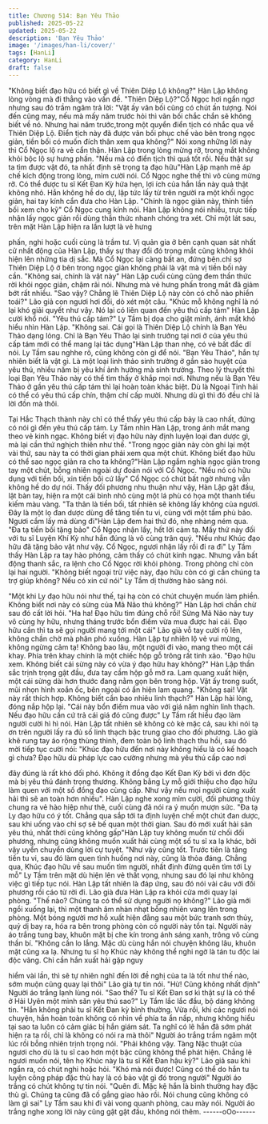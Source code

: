 ```yaml
---
title: Chương 514: Bạn Yêu Thảo
published: 2025-05-22
updated: 2025-05-22
description: 'Bạn Yêu Thảo'
image: '/images/han-li/cover/'
tags: [HanLi]
category: HanLi
draft: false
---
```


"Không biết đạo hữu có biết gì về Thiên Diệp Lộ không?" Hàn Lập
không lòng vòng mà đi thẳng vào vấn đề.
"Thiên Diệp Lộ?"Cổ Ngọc hơi ngẩn ngơ nhưng sau đó trầm ngâm
trả lời:
"Vật ấy vãn bối cũng có chút ấn tượng. Nói đến cũng may, nếu mà
mấy năm trước hỏi thì vãn bối chắc chắn sẽ không biết về nó.
Nhưng hai năm trước,trong một quyển điển tịch có nhắc qua về
Thiên Diệp Lộ. Điển tịch này đã được vãn bối phục chế vào bên
trong ngọc giản, tiền bối có muốn đích thân xem qua không?" Nói
xong những lời này thì Cổ Ngọc lộ ra vẻ cẩn thận.
Hàn Lập trong lòng mừng rỡ, trong mắt không khỏi bộc lộ sự
hưng phấn.
"Nếu mà có điển tịch thì quá tốt rồi. Nếu thật sự ta tìm được vật
đó, ta nhất định sẽ trọng tạ đạo hữu"Hàn Lập mạnh mẽ áp chế
kích động trong lòng, mỉm cười nói.
Cổ Ngọc nghe thế thì vô cùng mừng rỡ. Có thể được tu sĩ Kết
Đan Kỳ hứa hẹn, lợi ích của hắn lần này quả thật không nhỏ.
Hắn không hề do dự, lập tức lấy từ trên người ra một khối ngọc
giản, hai tay kính cẩn đưa cho Hàn Lập.
"Chính là ngọc giản này, thỉnh tiền bối xem cho kỹ" Cổ Ngọc cung
kính nói.
Hàn Lập không nói nhiều, trực tiếp nhận lấy ngọc giản rồi dùng
thần thức nhanh chóng tra xét.
Chỉ một lát sau, trên mặt Hàn Lập hiện ra lần lượt là vẻ hưng

phấn, nghi hoặc cuối cùng là trầm tư.
Vị quản gia ở bên cạnh quan sát nhất cử nhất động của Hàn Lập,
thấy sự thay đổi đó trong mắt cũng không khỏi hiện lên những tia
dị sắc.
Mà Cổ Ngọc lại càng bất an, đứng bên.chỉ sợ Thiên Diệp Lộ ở
bên trong ngọc giản không phải là vật mà vị tiền bối này cần.
"Không sai, chính là vật này" Hàn Lập cuối cùng cũng đem thần
thức rời khỏi ngọc giản, chậm rãi nói. Nhưng mà vẻ hưng phấn
trong mắt đã giảm bớt rất nhiều.
"Sao vậy? Chẳng lẽ Thiên Diệp Lộ này còn có chỗ nào phiền
toái?" Lão giả con ngươi hơi đổi, dò xét một câu.
"Khúc mỗ không nghĩ là nó lại khó giải quyết như vậy. Nó lại có
liên quan đến yêu thú cấp tám" Hàn Lập cười khổ nói.
"Yêu thú cấp tám?" Ly Tầm bị dọa cho giật mình, ánh mắt khó
hiểu nhìn Hàn Lập.
"Không sai. Cái gọi là Thiên Diệp Lộ chính là Bạn Yêu Thảo dạng
lỏng. Chỉ là Bạn Yêu Thảo lại sinh trưởng tại nơi ở của yêu thú
cấp tám mới có thể mang lại tác dụng"Hàn Lập than nhẹ, có vẻ
bất đắc dĩ nói.
Ly Tầm sau nghhe rõ, cũng không còn gì để nói.
"Bạn Yêu Thảo", hắn tự nhiên biết là vật gì. Là một loại linh thảo
sinh trưởng ở gần sào huyệt của yêu thú, nhiều năm bị yêu khí
ảnh hưởng mà sinh trưởng.
Theo lý thuyết thì loại Bạn Yêu Thảo này có thể tìm thấy ở khắp
mọi nơi. Nhưng nếu là Bạn Yêu Thảo ở gần yêu thú cấp tám thì
lại hoàn toàn khác biệt.
Dù là Ngoại Tinh hải có thể có yêu thú cấp chín, thậm chí cấp
mười. Nhưng dù gì thì đó đều chỉ là lời đồn mà thôi.

Tại Hắc Thạch thành này chỉ có thể thấy yêu thú cấp bảy là cao
nhất, đứng có nói gì đến yêu thú cấp tám.
Ly Tầm nhìn Hàn Lập, trong ánh mắt mang theo vẻ kinh ngạc.
Không biết vị đạo hữu này định luyện loại đan dược gì, mà lại cần
thứ nghịch thiên như thế.
"Trong ngọc giản này còn ghi lại một vài thứ, sau này ta có thời
gian phải xem qua một chút. Không biết đạo hữu có thể sao ngọc
giản ra cho ta không?"Hàn Lập ngắm nghía ngọc giản trong tay
một chút, bỗng nhiên ngoài dự đoán nói với Cổ Ngọc.
"Nếu nó có hữu dụng với tiền bối, xin tiền bối cứ lấy" Cổ Ngọc có
chút bất ngờ nhưng vẫn không hề do dự nói.
Thấy đối phương nhu thuận như vậy, Hàn Lập gật đầu, lật bàn
tay, hiện ra một cái bình nhỏ cùng một lá phù có họa một thanh
tiểu kiếm màu vàng.
"Ta thân là tiền bối, tất nhiên sẽ không lấy không của ngươi. Đây
là một lọ đan dược dùng để tăng tiến tu vi, cùng với một tấm phù
bảo. Ngươi cầm lấy mà dùng đi"Hàn Lập đem hai thứ đó, nhẹ
nhàng ném qua.
"Đa tạ tiền bối tặng bảo" Cổ Ngọc nhận lấy, hết lời cảm tạ.
Mấy thứ này đối với tu sĩ Luyện Khí Kỳ như hắn đúng là vô cùng
trân quý.
"Nếu như Khúc đạo hữu đã tặng bảo vật như vậy. Cổ Ngọc, ngươi
nhận lấy rồi đi ra đi" Ly Tầm thấy Hàn Lập ra tay hào phóng, cảm
thấy có chút kinh ngạc. Nhưng vẫn bất động thanh sắc, ra lệnh
cho Cổ Ngọc rời khỏi phòng.
Trong phòng chỉ còn lại hai người.
"Không biết ngoại trừ việc này, đạo hữu còn có gì cần chúng ta trợ
giúp không? Nếu có xin cứ nói" Ly Tầm dị thường hào sảng nói.

"Một khi Ly đạo hữu nói như thế, tại hạ còn có chút chuyện muốn
làm phiền. Không biết nơi này có sừng của Mã Não thú không?"
Hàn Lập hơi chần chừ sau đó cất lời hỏi.
"Ha ha! Đạo hữu tìm đúng chỗ rồi! Sừng Mã Não này tuy vô cùng
hy hữu, nhưng tháng trước bổn điếm vừa mua được hai cái. Đạo
hữu cần thì ta sẽ gọi người mang tới một cái" Lão già vỗ tay cười
rộ lên, không chần chờ mà phân phó xuống.
Hàn Lập tự nhiên lộ vẻ vui mừng, không ngừng cảm tạ!
Không bao lâu, một người đi vào, mang theo một cái khay.
Phía trên khay chính là một chiếc hộp gỗ trông rất tinh xảo.
"Đạo hữu xem. Không biết cái sừng này có vừa ý đạo hữu hay
không?"
Hàn Lập thần sắc trịnh trọng gật đầu, đưa tay cầm hộp gỗ mở ra.
Lam quang xuất hiện, một cái sừng dài hơn thước đang nằm gọn
bên trong hộp.
Vật ấy trong suốt, mũi nhọn hình xoắn ốc, bên ngoài có ẩn hiện
lam quang.
"Không sai! Vật này rất thích hợp. Không biết cần bao nhiêu linh
thạch?" Hàn Lập hài lòng, đóng nắp hộp lại.
"Cái này bổn điếm mua vào với giá năm nghìn linh thạch. Nếu đạo
hữu cần cứ trả cái giá đó cũng được" Ly Tầm rất hiểu đạo làm
người cười hì hì nói. Hàn Lập tất nhiên sẽ không cò kè mặc cả,
sau khi nói tạ ơn trên người lấy ra đủ số linh thạch bậc trung giao
cho đối phương.
Lão già khẽ rung tay áo rộng thùng thình, đem toàn bộ linh thạch
thu hồi, sau đó mời tiếp tục cười nói:
"Khúc đạo hữu đến nơi này không hiểu là có kế hoạch gì chưa?
Đạo hữu dù pháp lực cao cường nhưng mà yêu thú cấp cao nơi

đây đúng là rất khó đối phó. Không ít đồng đạo Kết Đan Kỳ bởi vì
đơn độc mà bị yêu thú đánh trọng thương. Không bằng Ly mỗ giới
thiệu cho đạo hữu làm quen với một số đồng đạo cùng cấp. Như
vậy nếu mọi người cùng xuất hải thì sẽ an toàn hơn nhiều".
Hàn Lập nghe xong mỉm cười, đối phương thủy chung ra vẻ hào
hiệp như thê, cuối cùng đã nói ra ý muốn mượn sức.
"Đa tạ Ly đạo hữu có ý tốt. Chẳng qua sắp tới ta định luyện chế
một chút đan dược, sau khi uống vào chỉ sợ sẽ bế quan một thời
gian. Sau đó mới xuất hải săn yêu thú, nhất thời cũng không
gấp"Hàn Lập tuy không muốn từ chối đối phương, nhưng cũng
không muốn xuất hải cùng một số tu sĩ xa lạ khác, bởi vậy uyển
chuyển dùng lời cự tuyệt.
"Như vậy cũng tốt. Trước tiên là tăng tiến tu vi, sau đó làm quen
tình huống nơi này, cũng là thỏa đáng. Chẳng qua, Khúc đạo hữu
về sau muốn tìm người, nhất định đừng quên tìm tới Ly mỗ" Ly
Tầm trên mặt dù hiện lên vẻ thất vọng, nhưng sau đó lại như
không việc gì tiếp tục nói.
Hàn Lập tất nhiên là đáp ứng, sau đó nói vài câu với đối phương
rồi cáo từ rời đi.
Lão già đưa Hàn Lập ra khỏi cửa mới quay lại phòng.
"Thế nào? Chúng ta có thể sử dụng người nọ không?" Lão giả
mới ngồi xuống lại, thì một thanh âm nhàn nhạt bỗng nhiên vang
lên trong phòng.
Một bóng người mơ hồ xuất hiện đằng sau một bức tranh sơn
thủy, quỷ dị bay ra, hóa ra bên trong phòng còn có người này tồn
tại.
Người này áo trắng tung bay, khuôn mặt bị che kín trong ánh
sáng xanh, trông vô cùng thần bí.
"Không cần lo lắng. Mặc dù cùng hắn nói chuyện không lâu,
khuôn mặt cũng xa lạ. Nhưng tu sĩ họ Khúc này không thể nghi
ngờ là tán tu độc lai độc vãng. Chỉ cần hắn xuất hải gặp nguy

hiểm vài lần, thì sẽ tự nhiên nghĩ đến lời đề nghị của ta là tốt như
thế nào, sớm muộn cũng quay lại thôi" Lão già tự tin nói.
"Hừ! Cũng không nhất định" Người áo trắng lạnh lùng nói.
"Sao thế? Tu sĩ Kết Đan sơ kì thật sự là có thể ở Hải Uyên một
mình săn yêu thú sao?" Ly Tầm lắc lắc đầu, bộ dáng không tin.
"Hắn không phải tu sĩ Kết Đan kỳ bình thường. Vừa rồi, khi các
ngươi nói chuyện, hắn hoàn toàn không có nhìn về phía ta ẩn
nấp, nhưng không hiểu tại sao ta luôn có cảm giác bị hắn giám
sát. Ta nghĩ có lẽ hắn đã sớm phát hiện ra ta rồi, chỉ là không có
nói ra mà thôi" Người áo trắng trầm ngâm một lúc rồi bỗng nhiên
trịnh trọng nói.
"Phải không vậy. Tàng Nặc thuật của ngươi cho dù là tu sĩ cao
hơn một bậc cũng không thể phát hiện. Chẳng lẽ ngươi muốn nói,
tên họ Khúc này là tu sĩ Kết Đan hậu kỳ?" Lão giả sau khi ngẩn ra,
có chút nghi hoặc hỏi.
"Khó mà nói được! Cũng có thể do hắn tu luyện công pháp đặc
thù hay là có bảo vật gì đó trong người" Người áo trắng có chút
không tự tin nói.
"Quên đi. Mặc kệ hắn là bình thường hay đặc thù gì. Chúng ta
cũng đã cố gắng giao hảo rồi. Nói chung cũng không có làm gì
sai" Ly Tầm sau khi đi vài vong quanh phòng, cau mày nói.
Người áo trắng nghe xong lời này cũng gật gật đầu, không nói
thêm.
------oOo------
